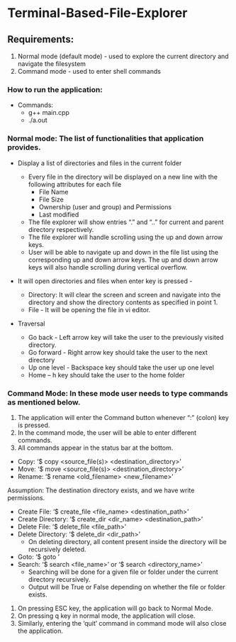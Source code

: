 # Terminal-Based-File-Explorer

## Requirements:
1. Normal mode (default mode) - used to explore the current directory and navigate the filesystem
2. Command mode - used to enter shell commands


### How to run the application:
- Commands: 
    - g++ main.cpp
    - ./a.out

### Normal mode: The list of functionalities that application provides.

- Display a list of directories and files in the current folder
    - Every file in the directory will be displayed on a new line with 
      the following attributes for each file
        - File Name
        - File Size
        - Ownership (user and group) and Permissions
        - Last modified
    - The file explorer will show entries “.” and “..” for current and 
      parent directory respectively.
    - The file explorer will handle scrolling using the up and 
      down arrow keys.
    - User will be able to navigate up and down in the file list using the  
      corresponding up and down arrow keys. The up and down arrow keys will also handle scrolling during vertical overflow.

- It will open directories and files when enter key is pressed -
    - Directory: It will clear the screen and screen and navigate into the 
      directory and show the directory contents as specified in point 1.
    - File - It will be opening the file in vi editor.
- Traversal
    - Go back - Left arrow key will take the user to the previously visited 
                directory.
    - Go forward - Right arrow key should take the user to the next directory
    - Up one level - Backspace key should take the user up one level
    - Home – h key should take the user to the home folder

### Command Mode: In these mode user needs to type commands as mentioned below.

1. The application will enter the Command button whenever “:” (colon) key is pressed. 
2. In the command mode, the user will be able to enter different commands. 
3. All commands appear in the status bar at the bottom.

- Copy: ‘$ copy <source_file(s)> <destination_directory>’
- Move: ‘$ move <source_file(s)> <destination_directory>’
- Rename: ‘$ rename <old_filename> <new_filename>’

Assumption: The destination directory exists, and we have write permissions.

- Create File: ‘$ create_file <file_name> <destination_path>’
- Create Directory: ‘$ create_dir <dir_name> <destination_path>’
- Delete File: ‘$ delete_file <file_path>’
- Delete Directory: ‘$ delete_dir <dir_path>’
    - On deleting directory, all content present inside the directory will be 
      recursively deleted.
- Goto: ‘$ goto <location>’
- Search: ‘$ search <file_name>’ or ‘$ search <directory_name>’
    - Searching will be done for a given file or folder under the current 
      directory recursively.
    - Output will be True or False depending on whether the file or folder 
      exists.


1. On pressing ESC key, the application will go back to Normal Mode.
2. On pressing q key in normal mode, the application will close. 
3. Similarly, entering the ‘quit’ command in command mode will also close the 
   application.

